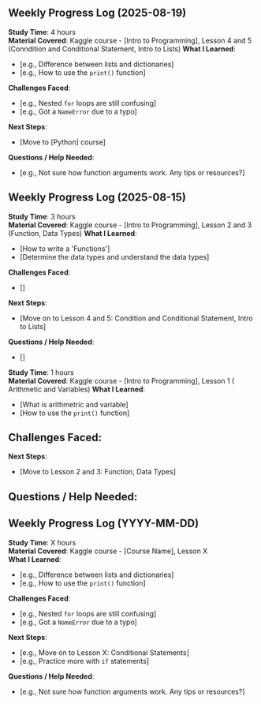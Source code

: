 ## Weekly Progress Log (2025-08-19)

**Study Time**: 4 hours  
**Material Covered**: Kaggle course - [Intro to Programming], Lesson 4 and 5 (Conndition and Conditional Statement, Intro to Lists)
**What I Learned**:
- [e.g., Difference between lists and dictionaries]
- [e.g., How to use the `print()` function]

**Challenges Faced**:
- [e.g., Nested `for` loops are still confusing]
- [e.g., Got a `NameError` due to a typo]

**Next Steps**:
- [Move to [Python] course]

**Questions / Help Needed**:
- [e.g., Not sure how function arguments work. Any tips or resources?]



## Weekly Progress Log (2025-08-15)

**Study Time**: 3 hours  
**Material Covered**: Kaggle course - [Intro to Programming], Lesson 2 and 3 (Function, Data Types)
**What I Learned**:
- [How to write a 'Functions']
- [Determine the data types and understand the data types]
  
**Challenges Faced**:
- []

**Next Steps**:
- [Move on to Lesson 4 and 5: Condition and Conditional Statement, Intro to Lists]

**Questions / Help Needed**:
- []



**Study Time**: 1 hours  
**Material Covered**: Kaggle course - [Intro to Programming], Lesson 1 ( Arithmetic and Variables)
**What I Learned**:
- [What is arithmetric and variable]
- [How to use the `print()` function]

**Challenges Faced**:
-

**Next Steps**:
- [Move to Lesson 2 and 3: Function, Data Types]

**Questions / Help Needed**:
- 



## Weekly Progress Log (YYYY-MM-DD)

**Study Time**: X hours  
**Material Covered**: Kaggle course - [Course Name], Lesson X  
**What I Learned**:
- [e.g., Difference between lists and dictionaries]
- [e.g., How to use the `print()` function]

**Challenges Faced**:
- [e.g., Nested `for` loops are still confusing]
- [e.g., Got a `NameError` due to a typo]

**Next Steps**:
- [e.g., Move on to Lesson X: Conditional Statements]
- [e.g., Practice more with `if` statements]

**Questions / Help Needed**:
- [e.g., Not sure how function arguments work. Any tips or resources?]
